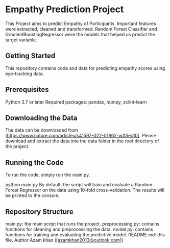 # Empathy Prediction Project
This Project aims to predict Empathy of Participants. Important features were extracted, cleaned and transformed. Random Forest Classifier and GradientBoostingRegressor were the models that helped us predict the target variable.


## Getting Started
This repository contains code and data for predicting empathy scores using eye-tracking data.

## Prerequisites
Python 3.7 or later
Required packages: pandas, numpy, scikit-learn
## Downloading the Data
The data can be downloaded from [https://www.nature.com/articles/s41597-022-01862-w#Sec10]. Please download and extract the data into the data folder in the root directory of the project.

## Running the Code
To run the code, simply run the main.py.


python main.py
By default, the script will train and evaluate a Random Forest Regressor on the data using 10-fold cross-validation. The results will be printed to the console.

## Repository Structure
main.py: the main script that runs the project.
preprocessing.py: contains functions for cleaning and preprocessing the data.
model.py: contains functions for training and evaluating the predictive model.
README.md: this file.
Author
Azam khan ([azamkhan2013@outlook.com])
